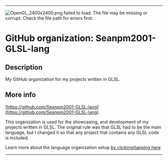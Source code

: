 
***

![OpenGL_2400x2400.png failed to load. The file may be missing or corrupt. Check the file path for errors first.](/AdditionalInfo/1/Seanpm2001-GLSL-lang/OpenGL_2400x2400.png)

# GitHub organization: Seanpm2001-GLSL-lang

## Description

My GitHub organization for my projects written in GLSL.

## More info

[https://github.com/Seanpm2001-GLSL-lang](https://github.com/Seanpm2001-GLSL-lang)

This organization is used for the showcasing, and development of my projects written in GLSL. The original rule was that GLSL had to be the main language, but I changed it so that any project that contains any GLSL code is included.

Learn more about the language organization setup [by clicking/tapping here](/AdditionalInfo/LanguageOrgs/README.md)

***


